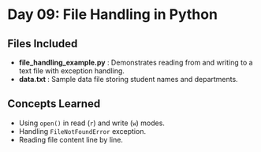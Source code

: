 # Day 09: File Handling in Python

## Files Included
- **file_handling_example.py** : Demonstrates reading from and writing to a text file with exception handling.
- **data.txt** : Sample data file storing student names and departments.

## Concepts Learned
- Using `open()` in read (`r`) and write (`w`) modes.
- Handling `FileNotFoundError` exception.
- Reading file content line by line.
